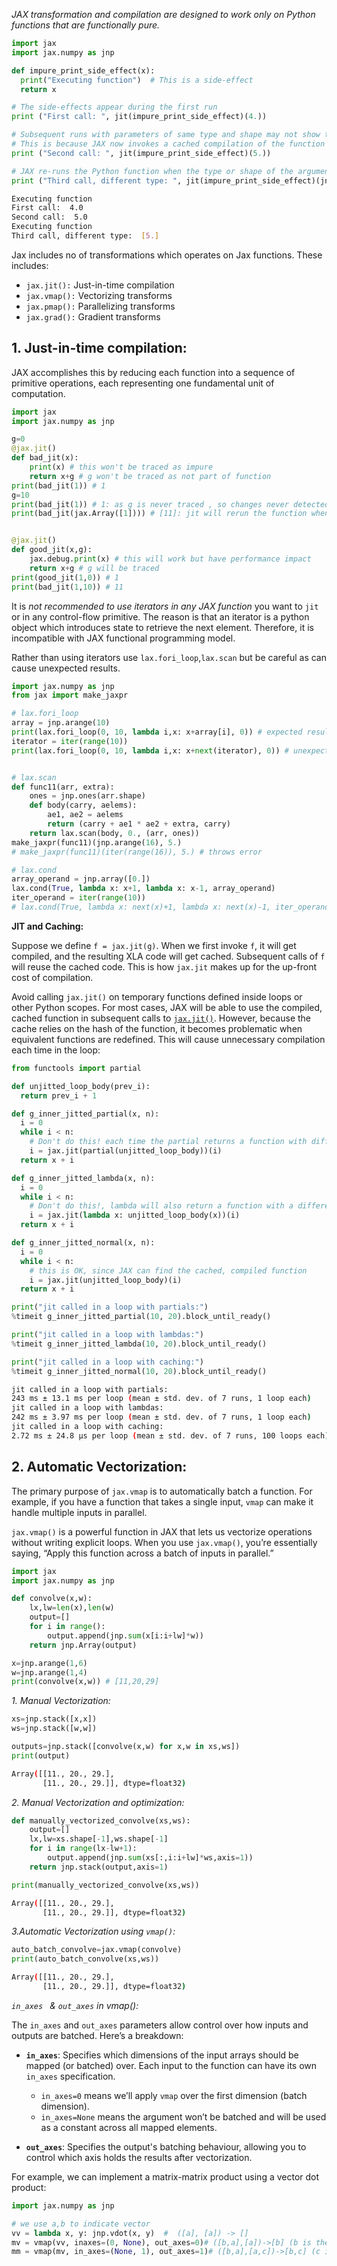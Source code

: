 _JAX transformation and compilation are designed to work only on Python functions that are functionally pure._

```python
import jax
import jax.numpy as jnp

def impure_print_side_effect(x):
  print("Executing function")  # This is a side-effect
  return x

# The side-effects appear during the first run
print ("First call: ", jit(impure_print_side_effect)(4.))

# Subsequent runs with parameters of same type and shape may not show the side-effect
# This is because JAX now invokes a cached compilation of the function
print ("Second call: ", jit(impure_print_side_effect)(5.))

# JAX re-runs the Python function when the type or shape of the argument changes
print ("Third call, different type: ", jit(impure_print_side_effect)(jnp.array([5.])))
```

```bash
Executing function
First call:  4.0
Second call:  5.0
Executing function
Third call, different type:  [5.]
```


Jax includes no of transformations which operates on Jax functions. These includes:
- `jax.jit():` Just-in-time compilation
- `jax.vmap():` Vectorizing transforms
- `jax.pmap():` Parallelizing transforms
- `jax.grad():` Gradient transforms


## 1. Just-in-time compilation:

JAX accomplishes this by reducing each function into a sequence of primitive operations, each representing one fundamental unit of computation.

```python
import jax
import jax.numpy as jnp

g=0
@jax.jit()
def bad_jit(x):
	print(x) # this won't be traced as impure
	return x+g # g won't be traced as not part of function
print(bad_jit(1)) # 1
g=10
print(bad_jit(1)) # 1: as g is never traced , so changes never detected
print(bad_jit(jax.Array([1]))) # [11]: jit will rerun the function whenever type or shape of arg changes


@jax.jit()
def good_jit(x,g):
	jax.debug.print(x) # this will work but have performance impact
	return x+g # g will be traced 
print(good_jit(1,0)) # 1
print(bad_jit(1,10)) # 11
```

It is _not recommended to use iterators in any JAX function_ you want to `jit` or in any control-flow primitive. The reason is that an iterator is a python object which introduces state to retrieve the next element. Therefore, it is incompatible with JAX functional programming model.

Rather than using iterators use `lax.fori_loop`,`lax.scan` but be careful as can cause unexpected results.

```python
import jax.numpy as jnp
from jax import make_jaxpr

# lax.fori_loop
array = jnp.arange(10)
print(lax.fori_loop(0, 10, lambda i,x: x+array[i], 0)) # expected result 45
iterator = iter(range(10))
print(lax.fori_loop(0, 10, lambda i,x: x+next(iterator), 0)) # unexpected result 0


# lax.scan
def func11(arr, extra):
    ones = jnp.ones(arr.shape)
    def body(carry, aelems):
        ae1, ae2 = aelems
        return (carry + ae1 * ae2 + extra, carry)
    return lax.scan(body, 0., (arr, ones))
make_jaxpr(func11)(jnp.arange(16), 5.)
# make_jaxpr(func11)(iter(range(16)), 5.) # throws error

# lax.cond
array_operand = jnp.array([0.])
lax.cond(True, lambda x: x+1, lambda x: x-1, array_operand)
iter_operand = iter(range(10))
# lax.cond(True, lambda x: next(x)+1, lambda x: next(x)-1, iter_operand) # throws error
```

**JIT and Caching:**

Suppose we define `f = jax.jit(g)`. When we first invoke `f`, it will get compiled, and the resulting XLA code will get cached. Subsequent calls of `f` will reuse the cached code. This is how `jax.jit` makes up for the up-front cost of compilation.

Avoid calling `jax.jit()` on temporary functions defined inside loops or other Python scopes. For most cases, JAX will be able to use the compiled, cached function in subsequent calls to [`jax.jit()`](https://jax.readthedocs.io/en/latest/_autosummary/jax.jit.html#jax.jit "jax.jit"). However, because the cache relies on the hash of the function, it becomes problematic when equivalent functions are redefined. This will cause unnecessary compilation each time in the loop:

```python
from functools import partial

def unjitted_loop_body(prev_i):
  return prev_i + 1

def g_inner_jitted_partial(x, n):
  i = 0
  while i < n:
    # Don't do this! each time the partial returns a function with different hash
    i = jax.jit(partial(unjitted_loop_body))(i)
  return x + i

def g_inner_jitted_lambda(x, n):
  i = 0
  while i < n:
    # Don't do this!, lambda will also return a function with a different hash
    i = jax.jit(lambda x: unjitted_loop_body(x))(i)
  return x + i

def g_inner_jitted_normal(x, n):
  i = 0
  while i < n:
    # this is OK, since JAX can find the cached, compiled function
    i = jax.jit(unjitted_loop_body)(i)
  return x + i

print("jit called in a loop with partials:")
%timeit g_inner_jitted_partial(10, 20).block_until_ready()

print("jit called in a loop with lambdas:")
%timeit g_inner_jitted_lambda(10, 20).block_until_ready()

print("jit called in a loop with caching:")
%timeit g_inner_jitted_normal(10, 20).block_until_ready()
```

```bash
jit called in a loop with partials:
243 ms ± 13.1 ms per loop (mean ± std. dev. of 7 runs, 1 loop each)
jit called in a loop with lambdas:
242 ms ± 3.97 ms per loop (mean ± std. dev. of 7 runs, 1 loop each)
jit called in a loop with caching:
2.72 ms ± 24.8 μs per loop (mean ± std. dev. of 7 runs, 100 loops each)
```

## 2. Automatic Vectorization:

The primary purpose of `jax.vmap` is to automatically batch a function. For example, if you have a function that takes a single input, `vmap` can make it handle multiple inputs in parallel.

`jax.vmap()` is a powerful function in JAX that lets us vectorize operations without writing explicit loops. When you use `jax.vmap()`, you’re essentially saying, “Apply this function across a batch of inputs in parallel.”

```python
import jax
import jax.numpy as jnp

def convolve(x,w):
	lx,lw=len(x),len(w)
	output=[]
	for i in range():
		output.append(jnp.sum(x[i:i+lw]*w))
	return jnp.Array(output)

x=jnp.arange(1,6)
w=jnp.arange(1,4)
print(convolve(x,w)) # [11,20,29]
```

*1. Manual Vectorization:*

```python
xs=jnp.stack([x,x])
ws=jnp.stack([w,w])

outputs=jnp.stack([convolve(x,w) for x,w in xs,ws])
print(output)
```

```bash
Array([[11., 20., 29.],
       [11., 20., 29.]], dtype=float32)
```

_2. Manual Vectorization and optimization:_

```python
def manually_vectorized_convolve(xs,ws):
	output=[]
	lx,lw=xs.shape[-1],ws.shape[-1]
	for i in range(lx-lw+1):
		output.append(jnp.sum(xs[:,i:i+lw]*ws,axis=1))
	return jnp.stack(output,axis=1)

print(manually_vectorized_convolve(xs,ws))
```

```bash
Array([[11., 20., 29.],
       [11., 20., 29.]], dtype=float32)
```

_3.Automatic Vectorization using `vmap()`:_

```python
auto_batch_convolve=jax.vmap(convolve)
print(auto_batch_convolve(xs,ws))
```

```bash
Array([[11., 20., 29.],
       [11., 20., 29.]], dtype=float32)
```


_`in_axes ` & `out_axes` in vmap():_

The `in_axes` and `out_axes` parameters allow control over how inputs and outputs are batched. Here’s a breakdown:

- **`in_axes`**: Specifies which dimensions of the input arrays should be mapped (or batched) over. Each input to the function can have its own `in_axes` specification.
    
    - `in_axes=0` means we’ll apply `vmap` over the first dimension (batch dimension).
    - `in_axes=None` means the argument won’t be batched and will be used as a constant across all mapped elements.

- **`out_axes`**: Specifies the output's batching behaviour, allowing you to control which axis holds the results after vectorization.

For example, we can implement a matrix-matrix product using a vector dot product:

```python
import jax.numpy as jnp

# we use a,b to indicate vector
vv = lambda x, y: jnp.vdot(x, y)  #  ([a], [a]) -> []
mv = vmap(vv, inaxes=(0, None), out_axes=0)# ([b,a],[a])->[b] (b is the mapped axis)
mm = vmap(mv, in_axes=(None, 1), out_axes=1)# ([b,a],[a,c])->[b,c] (c is the mapped axis)
```

  